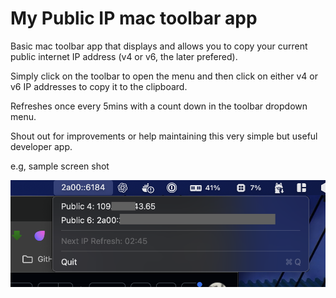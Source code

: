 # My Public IP mac toolbar app

Basic mac toolbar app that displays and allows you to copy your current public internet IP address (v4 or v6, the later prefered).

Simply click on the toolbar to open the menu and then click on either v4 or v6 IP addresses to copy it to the clipboard.

Refreshes once every 5mins with a count down in the toolbar dropdown menu.

Shout out for improvements or help maintaining this very simple but useful developer app.

e.g, sample screen shot


![Screenshot 2025 04 07 At 20.32.03](images/Screenshot%202025-04-07%20at%2020.32.03.png)